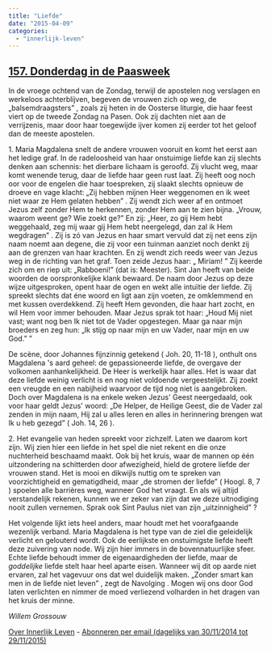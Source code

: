 ```yaml
---
title: "Liefde"
date: "2015-04-09"
categories: 
  - "innerlijk-leven"
---
```


## [157\. Donderdag in de Paasweek](http://ift.tt/1Plt3Yu)

In de vroege ochtend van de Zondag, terwijl de apostelen nog verslagen en werkeloos achterblijven, begeven de vrouwen zich op weg, de „balsemdraagsters” , zoals zij heten in de Oosterse liturgie, die haar feest viert op de tweede Zondag na Pasen. Ook zij dachten niet aan de verrijzenis, maar door haar toegewijde ijver komen zij eerder tot het geloof dan de meeste apostelen.

1\. Maria Magdalena snelt de andere vrouwen vooruit en komt het eerst aan het ledige graf. In de radeloosheid van haar onstuimige liefde kan zij slechts denken aan schennis: het dierbare lichaam is geroofd. Zij vlucht weg, maar komt wenende terug, daar de liefde haar geen rust laat. Zij heeft oog noch oor voor de engelen die haar toespreken, zij slaakt slechts opnieuw de droeve en vage klacht: „Zij hebben mijnen Heer weggenomen en ik weet niet waar ze Hem gelaten hebben” . Zij wendt zich weer af en ontmoet Jezus zelf zonder Hem te herkennen, zonder Hem aan te zien bijna. „Vrouw, waarom weent ge? Wie zoekt ge?” En zij: „Heer, zo gij Hem hebt weggehaald, zeg mij waar gij Hem hebt neergelegd, dan zal ik Hem wegdragen” . Zij is zó van Jezus en haar smart vervuld dat zij net eens zijn naam noemt aan degene, die zij voor een tuinman aanziet noch denkt zij aan de grenzen van haar krachten. En zij wendt zich reeds weer van Jezus weg in de richting van het graf. Toen zeide Jezus haar: „ Miriam! ” Zij keerde zich om en riep uit: „Rabboeni!” (dat is: Meester). Sint Jan heeft van beide woorden de oorspronkelijke klank bewaard. De naam door Jezus op deze wijze uitgesproken, opent haar de ogen en wekt alle intuïtie der liefde. Zij spreekt slechts dat éne woord en ligt aan zijn voeten, ze omklemmend en met kussen overdekkend. Zij heeft Hem gevonden, die haar hart zocht, en wil Hem voor immer behouden. Maar Jezus sprak tot haar: „Houd Mij niet vast; want nog ben Ik niet tot de Vader opgestegen. Maar ga naar mijn broeders en zeg hun: „Ik stijg op naar mijn en uw Vader, naar mijn en uw God.” ”

De scène, door Johannes fijnzinnig getekend ( Joh. 20, 11-18 ), onthult ons Magdalena 's aard geheel: de gepassioneerde liefde, de overgave der volkomen aanhankelijkheid. De Heer is werkelijk haar alles. Het is waar dat deze liefde weinig verlicht is en nog niet voldoende vergeestelijkt. Zij zoekt een vreugde en een nabijheid waarvoor de tijd nog niet is aangebroken. Doch over Magdalena is na enkele weken Jezus' Geest neergedaald, ook voor haar geldt Jezus' woord: „De Helper, de Heilige Geest, die de Vader zal zenden in mijn naam, Hij zal u alles leren en alles in herinnering brengen wat Ik u heb gezegd” ( Joh. 14, 26 ).

2\. Het evangelie van heden spreekt voor zichzelf. Laten we daarom kort zijn. Wij zien hier een liefde in het spel die niet rekent en die onze nuchterheid beschaamd maakt. Ook bij het kruis, waar de mannen op één uitzondering na schitterden door afwezigheid, hield de grotere liefde der vrouwen stand. Het is mooi en dikwijls nuttig om te spreken van voorzichtigheid en gematigdheid, maar „de stromen der liefde” ( Hoogl. 8, 7 ) spoelen alle barrières weg, wanneer God het vraagt. En als wij altijd verstandelijk rekenen, kunnen we er zeker van zijn dat we deze uitnodiging nooit zullen vernemen. Sprak ook Sint Paulus niet van zijn „uitzinnigheid” ?

Het volgende lijkt iets heel anders, maar houdt met het voorafgaande wezenlijk verband. Maria Magdalena is het type van de ziel die geleidelijk verlicht en gelouterd wordt. Ook de eerlijkste en onstuimigste liefde heeft deze zuivering van node. Wij zijn hier immers in de bovennatuurlijke sfeer. Echte liefde behoudt immer de eigenaardigheden der liefde, maar de _goddelijke_ liefde stelt haar heel aparte eisen. Wanneer wij dit op aarde niet ervaren, zal het vagevuur ons dat wel duidelijk maken. „Zonder smart kan men in de liefde niet leven” , zegt de Navolging . Mogen wij ons door God laten verlichten en nimmer de moed verliezend volharden in het dragen van het kruis der minne.

_Willem Grossouw_

[Over Innerlijk Leven](http://ift.tt/1y6X5mY) - [Abonneren per email (dagelijks van 30/11/2014 tot 29/11/2015)](http://eepurl.com/9P3DT)
